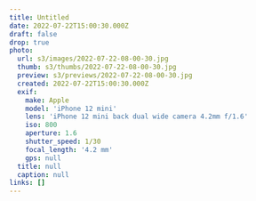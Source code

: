 ```yaml
---
title: Untitled
date: 2022-07-22T15:00:30.000Z
draft: false
drop: true
photo:
  url: s3/images/2022-07-22-08-00-30.jpg
  thumb: s3/thumbs/2022-07-22-08-00-30.jpg
  preview: s3/previews/2022-07-22-08-00-30.jpg
  created: 2022-07-22T15:00:30.000Z
  exif:
    make: Apple
    model: 'iPhone 12 mini'
    lens: 'iPhone 12 mini back dual wide camera 4.2mm f/1.6'
    iso: 800
    aperture: 1.6
    shutter_speed: 1/30
    focal_length: '4.2 mm'
    gps: null
  title: null
  caption: null
links: []
---
```

